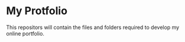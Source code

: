 # My Protfolio
This repositors will contain the files and folders required to develop my online portfolio.
